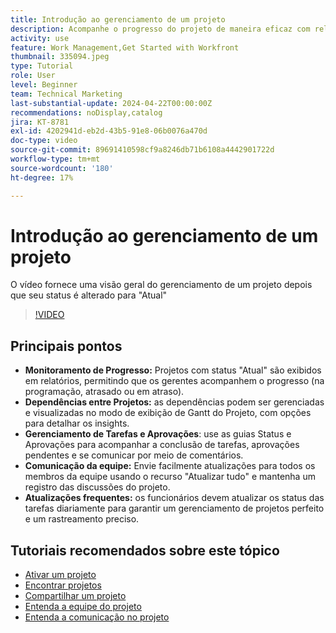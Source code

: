 ```yaml
---
title: Introdução ao gerenciamento de um projeto
description: Acompanhe o progresso do projeto de maneira eficaz com relatórios, gerencie dependências por meio de visualizações de Gantt, monitore tarefas e aprovações, aprimore a comunicação da equipe e garanta fluxos de trabalho tranquilos com atualizações frequentes.
activity: use
feature: Work Management,Get Started with Workfront
thumbnail: 335094.jpeg
type: Tutorial
role: User
level: Beginner
team: Technical Marketing
last-substantial-update: 2024-04-22T00:00:00Z
recommendations: noDisplay,catalog
jira: KT-8781
exl-id: 4202941d-eb2d-43b5-91e8-06b0076a470d
doc-type: video
source-git-commit: 89691410598cf9a8246db71b6108a4442901722d
workflow-type: tm+mt
source-wordcount: '180'
ht-degree: 17%

---
```


# Introdução ao gerenciamento de um projeto

O vídeo fornece uma visão geral do gerenciamento de um projeto depois que seu status é alterado para &quot;Atual&quot; &#x200B;

>[!VIDEO](https://video.tv.adobe.com/v/335094/?quality=12&learn=on&enablevpops)

## Principais pontos

* **Monitoramento de Progresso:** Projetos com status &quot;Atual&quot; são exibidos em relatórios, permitindo que os gerentes acompanhem o progresso (na programação, atrasado ou em atraso). &#x200B;
* **Dependências entre Projetos:** as dependências podem ser gerenciadas e visualizadas no modo de exibição de Gantt do Projeto, com opções para detalhar os insights. &#x200B;
* **Gerenciamento de Tarefas e Aprovações**: use as guias Status e Aprovações para acompanhar a conclusão de tarefas, aprovações pendentes e se comunicar por meio de comentários. &#x200B;
* **Comunicação da equipe:** Envie facilmente atualizações para todos os membros da equipe usando o recurso &quot;Atualizar tudo&quot; e mantenha um registro das discussões do projeto. &#x200B;
* **Atualizações frequentes:** os funcionários devem atualizar os status das tarefas diariamente para garantir um gerenciamento de projetos perfeito e um rastreamento preciso. &#x200B;


## Tutoriais recomendados sobre este tópico

* [Ativar um projeto](/help/manage-work/projects/take-a-project-live.md)
* [Encontrar projetos](/help/manage-work/projects/find-projects.md)
* [Compartilhar um projeto](/help/manage-work/projects/share-a-project.md)
* [Entenda a equipe do projeto](/help/manage-work/projects/understand-the-project-team.md)
* [Entenda a comunicação no projeto](/help/manage-work/projects/understand-project-communication.md)
